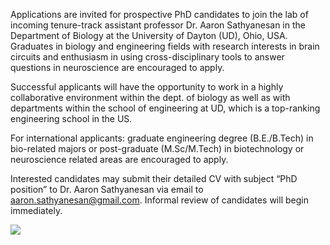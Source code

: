 Applications are invited for prospective PhD candidates to join the lab of incoming tenure-track assistant professor Dr. Aaron Sathyanesan in the Department of Biology at the University of Dayton (UD), Ohio, USA. Graduates in biology and engineering fields with research interests in brain circuits and enthusiasm in using cross-disciplinary tools to answer questions in neuroscience are encouraged to apply.

Successful applicants will have the opportunity to work in a highly collaborative environment within the dept. of biology as well as with departments within the school of engineering at UD, which is a top-ranking engineering school in the US.

For international applicants: graduate engineering degree (B.E./B.Tech) in bio-related majors or post-graduate (M.Sc/M.Tech) in biotechnology or neuroscience related areas are encouraged to apply.

Interested candidates may submit their detailed CV with subject “PhD position” to Dr. Aaron Sathyanesan via email to aaron.sathyanesan@gmail.com. Informal review of candidates will begin immediately.

<p> <img src="https://d33wubrfki0l68.cloudfront.net/2dfbde177b02ab1c219fa6c376baff1b99668e4e/e9a67/static/3d0c895d3ff741bc8bfe27ba56de4167/cc918/immaculate-conception-chapel-dayton_lbtdn9.max-2880x1800.jpg" /> </p>
